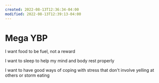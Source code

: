 ```yaml
---
created: 2022-08-13T12:36:34-04:00
modified: 2022-08-13T12:39:13-04:00
---
```


# Mega YBP

I want food to be fuel, not a reward

I want to sleep to help my mind and body rest properly

I want to have good ways of coping with stress that don't involve yelling at others or storm eating
